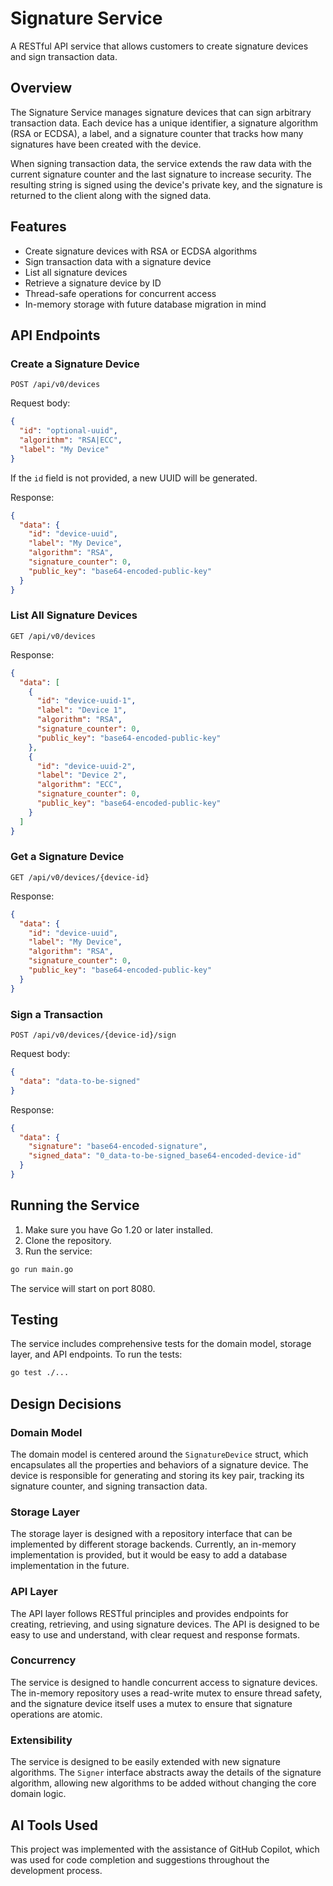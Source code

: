 # Signature Service

A RESTful API service that allows customers to create signature devices and sign transaction data.

## Overview

The Signature Service manages signature devices that can sign arbitrary transaction data. Each device has a unique identifier, a signature algorithm (RSA or ECDSA), a label, and a signature counter that tracks how many signatures have been created with the device.

When signing transaction data, the service extends the raw data with the current signature counter and the last signature to increase security. The resulting string is signed using the device's private key, and the signature is returned to the client along with the signed data.

## Features

- Create signature devices with RSA or ECDSA algorithms
- Sign transaction data with a signature device
- List all signature devices
- Retrieve a signature device by ID
- Thread-safe operations for concurrent access
- In-memory storage with future database migration in mind

## API Endpoints

### Create a Signature Device

```
POST /api/v0/devices
```

Request body:
```json
{
  "id": "optional-uuid",
  "algorithm": "RSA|ECC",
  "label": "My Device"
}
```

If the `id` field is not provided, a new UUID will be generated.

Response:
```json
{
  "data": {
    "id": "device-uuid",
    "label": "My Device",
    "algorithm": "RSA",
    "signature_counter": 0,
    "public_key": "base64-encoded-public-key"
  }
}
```

### List All Signature Devices

```
GET /api/v0/devices
```

Response:
```json
{
  "data": [
    {
      "id": "device-uuid-1",
      "label": "Device 1",
      "algorithm": "RSA",
      "signature_counter": 0,
      "public_key": "base64-encoded-public-key"
    },
    {
      "id": "device-uuid-2",
      "label": "Device 2",
      "algorithm": "ECC",
      "signature_counter": 0,
      "public_key": "base64-encoded-public-key"
    }
  ]
}
```

### Get a Signature Device

```
GET /api/v0/devices/{device-id}
```

Response:
```json
{
  "data": {
    "id": "device-uuid",
    "label": "My Device",
    "algorithm": "RSA",
    "signature_counter": 0,
    "public_key": "base64-encoded-public-key"
  }
}
```

### Sign a Transaction

```
POST /api/v0/devices/{device-id}/sign
```

Request body:
```json
{
  "data": "data-to-be-signed"
}
```

Response:
```json
{
  "data": {
    "signature": "base64-encoded-signature",
    "signed_data": "0_data-to-be-signed_base64-encoded-device-id"
  }
}
```

## Running the Service

1. Make sure you have Go 1.20 or later installed.
2. Clone the repository.
3. Run the service:

```bash
go run main.go
```

The service will start on port 8080.

## Testing

The service includes comprehensive tests for the domain model, storage layer, and API endpoints. To run the tests:

```bash
go test ./...
```

## Design Decisions

### Domain Model

The domain model is centered around the `SignatureDevice` struct, which encapsulates all the properties and behaviors of a signature device. The device is responsible for generating and storing its key pair, tracking its signature counter, and signing transaction data.

### Storage Layer

The storage layer is designed with a repository interface that can be implemented by different storage backends. Currently, an in-memory implementation is provided, but it would be easy to add a database implementation in the future.

### API Layer

The API layer follows RESTful principles and provides endpoints for creating, retrieving, and using signature devices. The API is designed to be easy to use and understand, with clear request and response formats.

### Concurrency

The service is designed to handle concurrent access to signature devices. The in-memory repository uses a read-write mutex to ensure thread safety, and the signature device itself uses a mutex to ensure that signature operations are atomic.

### Extensibility

The service is designed to be easily extended with new signature algorithms. The `Signer` interface abstracts away the details of the signature algorithm, allowing new algorithms to be added without changing the core domain logic.

## AI Tools Used

This project was implemented with the assistance of GitHub Copilot, which was used for code completion and suggestions throughout the development process.
